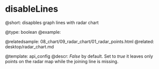 disableLines
=============


@short: disapbles graph lines with radar chart
	

@type: boolean 
@example:

@relatedsample:
	08_chart/09_radar_chart/01_radar_points.html
@related: 
	desktop/radar_chart.md


@template:	api_config
@descr: *False* by default. Set to *true* it leaves only points on the radar map while the joining line is missing. 


